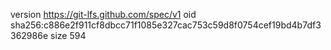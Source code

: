 version https://git-lfs.github.com/spec/v1
oid sha256:c886e2f911cf8dbcc71f1085e327cac753c59d8f0754cef19bd4b7df3362986e
size 594
